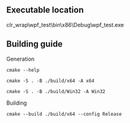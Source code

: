 ## Executable location
clr_wrap\wpf_test\bin\x86\Debug\wpf_test.exe

## Building guide
Generation
```shell
cmake --help
```
```shell
cmake -S . -B ./build/x64 -A x64
```
```shell
cmake -S . -B ./build/Win32 -A Win32
```
Building
```shell
cmake --build ./build/x64 --config Release
```